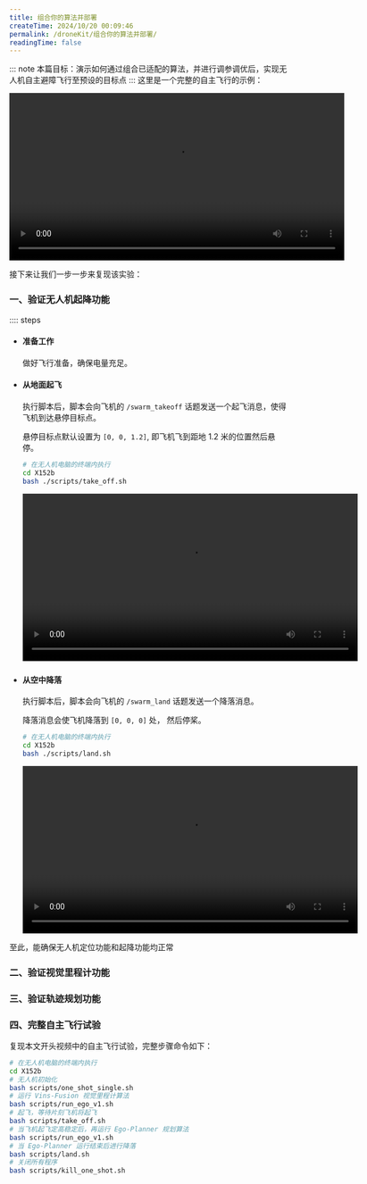 ```yaml
---
title: 组合你的算法并部署
createTime: 2024/10/20 00:09:46
permalink: /droneKit/组合你的算法并部署/
readingTime: false
---
```


::: note 本篇目标：演示如何通过组合已适配的算法，并进行调参调优后，实现无人机自主避障飞行至预设的目标点
:::
这里是一个完整的自主飞行的示例：
<div>
<video width="600" controls>
    <source src="https://emnavi-doc-img.oss-cn-beijing.aliyuncs.com/emnavi_video/intro/autonomous_navigation_flight_demo.mp4" type="video/mp4" />
    您的浏览器不支持 video 标签。
</video>
</div>

接下来让我们一步一步来复现该实验：

### 一、验证无人机起降功能
:::: steps

- #### 准备工作
    做好飞行准备，确保电量充足。
- #### 从地面起飞
    执行脚本后，脚本会向飞机的 `/swarm_takeoff` 话题发送一个起飞消息，使得飞机到达悬停目标点。

    悬停目标点默认设置为 `[0, 0, 1.2]`, 即飞机飞到距地 1.2 米的位置然后悬停。
    ```bash
    # 在无人机电脑的终端内执行
    cd X152b
    bash ./scripts/take_off.sh
    ```
    <div>
    <video width="600" controls>
        <source src="https://emnavi-doc-img.oss-cn-beijing.aliyuncs.com/emnavi_video/intro/takeoff_demo.mp4" type="video/mp4" />
        您的浏览器不支持 video 标签。
    </video>
    </div>

    ###


- #### 从空中降落

    执行脚本后，脚本会向飞机的 `/swarm_land` 话题发送一个降落消息。

    降落消息会使飞机降落到 `[0, 0, 0]` 处， 然后停桨。

    ```bash
    # 在无人机电脑的终端内执行
    cd X152b
    bash ./scripts/land.sh
    ```
    <div>
    <video width="600" controls>
        <source src="https://emnavi-doc-img.oss-cn-beijing.aliyuncs.com/emnavi_video/intro/landing_demo.mp4" type="video/mp4" />
        您的浏览器不支持 video 标签。
    </video>
    </div>

至此，能确保无人机定位功能和起降功能均正常

### 二、验证视觉里程计功能

<LinkCard icon="twemoji:astonished-face" title="启动 Vins-Fusion 视觉里程计" href="/droneKit/Vins-Fusion视觉里程计/#算法使用" > </LinkCard>

### 三、验证轨迹规划功能

<LinkCard icon="twemoji:astonished-face" title="启动 Ego-Planner 规划算法" href="/droneKit/Ego-Planner规划算法/#算法使用" > </LinkCard>

### 四、完整自主飞行试验

复现本文开头视频中的自主飞行试验，完整步骤命令如下：
```bash
# 在无人机电脑的终端内执行
cd X152b
# 无人机初始化
bash scripts/one_shot_single.sh
# 运行 Vins-Fusion 视觉里程计算法
bash scripts/run_ego_v1.sh
# 起飞，等待片刻飞机将起飞
bash scripts/take_off.sh
# 当飞机起飞定高稳定后，再运行 Ego-Planner 规划算法
bash scripts/run_ego_v1.sh
# 当 Ego-Planner 运行结束后进行降落
bash scripts/land.sh
# 关闭所有程序
bash scripts/kill_one_shot.sh
```
